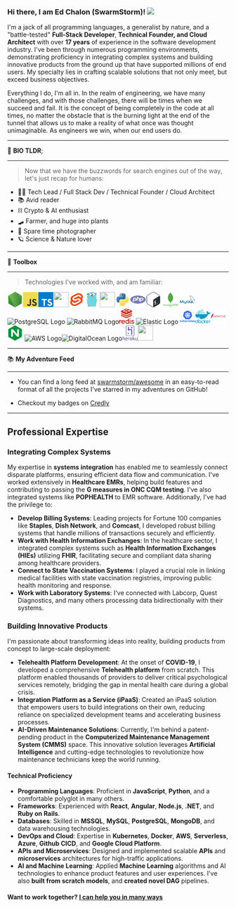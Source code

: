 ### Hi there, I am Ed Chalon (SwarmStorm)! <img src="https://raw.githubusercontent.com/MartinHeinz/MartinHeinz/master/wave.gif" height="25px">

I'm a jack of all programming languages, a generalist by nature, and a "battle-tested" **Full-Stack Developer**, **Technical Founder, and Cloud Architect** with over **17 years** of experience in the software development industry. I've been through numerous programming environments, demonstrating proficiency in integrating complex systems and building innovative products from the ground up that have supported millions of end users. My specialty lies in crafting scalable solutions that not only meet, but exceed business objectives.

Everything I do, I'm all in. In the realm of engineering, we have many challenges, and with those challenges, there will be times when we succeed and fail. It is the concept of being completely in the code at all times, no matter the obstacle that is the burning light at the end of the tunnel that allows us to make a reality of what once was thought unimaginable. As engineers we win, when our end users do.

---

🚀 **BIO TLDR**;

---

> Now that we have the buzzwords for search engines out of the way, let's just recap for humans:

- 👨‍💻 Tech Lead / Full Stack Dev / Technical Founder / Cloud Architect
- 📚 Avid reader
- ⛓ Crypto & AI enthusiast
- 🛹 Farmer, and huge into plants
- 📸 Spare time photographer
- 🪐 Science & Nature lover

---

🧰 **Toolbox**

---
> Technologies I've worked with, and am familiar:

<img src="https://raw.githubusercontent.com/devicons/devicon/master/icons/nodejs/nodejs-original.svg" alt="Node.js Logo" width="35" height="35"/><img src="https://raw.githubusercontent.com/devicons/devicon/master/icons/javascript/javascript-original.svg" alt="JavaScript Logo" width="35" height="35"/><img src="https://raw.githubusercontent.com/devicons/devicon/master/icons/typescript/typescript-original.svg" alt="TypeScript Logo" width="35" height="35"/><img src="https://cdn.jsdelivr.net/gh/devicons/devicon/icons/react/react-original-wordmark.svg" width="35" height="35"/><img src="https://raw.githubusercontent.com/sveltejs/branding/master/svelte-logo.svg" width="35" height="35"/><img src="https://raw.githubusercontent.com/devicons/devicon/master/icons/go/go-original.svg" alt="GO Golang Logo" width="35" height="35"/><img src="https://cdn.jsdelivr.net/gh/devicons/devicon@latest/icons/rust/rust-original.svg" width="35" height="35" /><img src="https://raw.githubusercontent.com/devicons/devicon/master/icons/python/python-original.svg" alt="Python Logo" width="35" height="35"/><img src="https://github.com/devicons/devicon/raw/master/icons/php/php-plain.svg" alt="PHP Logo" width="35" height="35"/><img src="https://github.com/devicons/devicon/raw/master/icons/bash/bash-original.svg" alt="Bash Logo" width="35" height="35"/>
<img src="https://raw.githubusercontent.com/devicons/devicon/master/icons/mongodb/mongodb-plain-wordmark.svg" alt="MongoDB Logo" width="35" height="35"/> <img src="https://raw.githubusercontent.com/devicons/devicon/master/icons/mysql/mysql-plain-wordmark.svg" alt="MySQL Logo" width="35" height="35"/> <img src="https://cdn.worldvectorlogo.com/logos/postgresql.svg" alt="PostgreSQL Logo" width="35" height="35"/> <img src="https://cdn.worldvectorlogo.com/logos/rabbitmq.svg" alt="RabbitMQ Logo" width="35" height="35"/><img src="https://raw.githubusercontent.com/devicons/devicon/master/icons/redis/redis-plain-wordmark.svg" alt="Redis Logo" width="35" height="35"/> <img src="https://static-www.elastic.co/v3/assets/bltefdd0b53724fa2ce/blt987f36e6cf17bc9a/5ea8c7fba7bdee51f48010f7/brand-elastic-vertical-220x130.svg" alt="Elastic Logo" width="35" height="35"/>
<img src="https://raw.githubusercontent.com/devicons/devicon/master/icons/kubernetes/kubernetes-plain-wordmark.svg" alt="Kubernetes K8s Logo" width="35" height="35"/><img src="https://raw.githubusercontent.com/devicons/devicon/master/icons/docker/docker-plain-wordmark.svg" alt="Docker Logo" width="35" height="35"/><img src="https://raw.githubusercontent.com/devicons/devicon/master/icons/apache/apache-plain-wordmark.svg" alt="Apache Logo" width="35" height="35"/><img src="https://raw.githubusercontent.com/devicons/devicon/master/icons/nginx/nginx-original.svg" alt="NGINX Logo" width="35" height="35"/>
<img src="https://cdn.worldvectorlogo.com/logos/aws-2.svg" alt="AWS Logo" width="35" height="35"/><img src="https://cdn.worldvectorlogo.com/logos/digitalocean.svg" alt="DigitalOcean Logo" width="35" height="35"/><img src="https://github.com/devicons/devicon/raw/master/icons/heroku/heroku-original-wordmark.svg" alt="Heroku Logo" width="35" height="35"/><img src="https://cdn.jsdelivr.net/gh/devicons/devicon@latest/icons/angular/angular-original-wordmark.svg" width="35" height="35" />

---

📚 **My Adventure Feed**

---
- You can find a long feed at [swarmstorm/awesome](https://github.com/swarmstorm/awesome) in an easy-to-read format of all the projects I've starred in my adventures on GitHub!
  
- Checkout my badges on [Credly](https://www.credly.com/users/ed-chalon)

--- 

## Professional Expertise

### Integrating Complex Systems

My expertise in **systems integration** has enabled me to seamlessly connect disparate platforms, ensuring efficient data flow and communication. I've worked extensively in **Healthcare EMRs**, helping build features and contributing to passing the **G measures in ONC CQM testing**. I've also integrated systems like **POPHEALTH** to EMR software. Additionally, I've had the privilege to:

- **Develop Billing Systems**: Leading projects for Fortune 100 companies like **Staples**, **Dish Network**, and **Comcast**, I developed robust billing systems that handle millions of transactions securely and efficiently.
- **Work with Health Information Exchanges**: In the healthcare sector, I integrated complex systems such as **Health Information Exchanges (HIEs)** utilizing **FHIR**, facilitating secure and compliant data sharing among healthcare providers.
- **Connect to State Vaccination Systems**: I played a crucial role in linking medical facilities with state vaccination registries, improving public health monitoring and response.
- **Work with Laboratory Systems**: I've connected with Labcorp, Quest Diagnostics, and many others processing data bidirectionally with their systems.

### Building Innovative Products

I'm passionate about transforming ideas into reality, building products from concept to large-scale deployment:

- **Telehealth Platform Development**: At the onset of **COVID-19**, I developed a comprehensive **Telehealth platform** from scratch. This platform enabled thousands of providers to deliver critical psychological services remotely, bridging the gap in mental health care during a global crisis.
- **Integration Platform as a Service (iPaaS)**: Created an iPaaS solution that empowers users to build integrations on their own, reducing reliance on specialized development teams and accelerating business processes.
- **AI-Driven Maintenance Solutions**: Currently, I'm behind a patent-pending product in the **Computerized Maintenance Management System (CMMS)** space. This innovative solution leverages **Artificial Intelligence** and cutting-edge technologies to revolutionize how maintenance technicians keep the world running.

#### Technical Proficiency

- **Programming Languages**: Proficient in **JavaScript**, **Python**, and a comfortable polyglot in many others.
- **Frameworks**: Experienced with **React**, **Angular**, **Node.js**, **.NET**, and **Ruby on Rails**.
- **Databases**: Skilled in **MSSQL**, **MySQL**, **PostgreSQL**, **MongoDB**, and data warehousing technologies.
- **DevOps and Cloud**: Expertise in **Kubernetes**, **Docker**, **AWS**, **Serverless**, **Azure**, **Github CICD**, and **Google Cloud Platform**.
- **APIs and Microservices**: Designed and implemented scalable **APIs** and **microservices** architectures for high-traffic applications.
- **AI and Machine Learning**: Applied **Machine Learning** algorithms and AI technologies to enhance product features and user experiences. I've also **built from scratch models**, and **created novel DAG** pipelines.


#### Want to work together? [I can help you in many ways](https://swarmstorm.studio)
